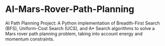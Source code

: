 # AI-Mars-Rover-Path-Planning
AI Path Planning Project: A Python implementation of Breadth-First Search (BFS), Uniform-Cost Search (UCS), and A* Search algorithms to solve a Mars rover path planning problem, taking into account energy and momentum constraints.
